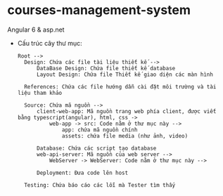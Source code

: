 # courses-management-system  
Angular 6 &amp; asp.net  
  
* Cấu trúc cây thư mục:  
  
	  Root -->  
		Design: Chứa các file tài liệu thiết kế -->  
			DataBase Design: Chứa file thiết kế database  
			Layout Design: Chứa file Thiết kế giao diện các màn hình  
		  
		References: Chứa các file hướng dẫn cài đặt môi trường và tài liệu tham khảo  
	  
		Source: Chứa mã nguồn -->  
			client-web-app: Mã nguồn trang web phía client, được viết bằng typescript(angular), html, css ->  
				web-app -> src: Code nằm ở thư mục này -->  
					app: chứa mã nguồn chính  
					assets: chứa file media (như ảnh, video)  

			Database: Chứa các script tạo database  
			web-api-server: Mã nguồn của web server -->  
				WebServer -> WebServer: Code nằm ở thư mục này -->  
	  
			Deployment: Đưa code lên host  
			  
		Testing: Chứa báo cáo các lỗi mà Tester tìm thấy  
		
		

